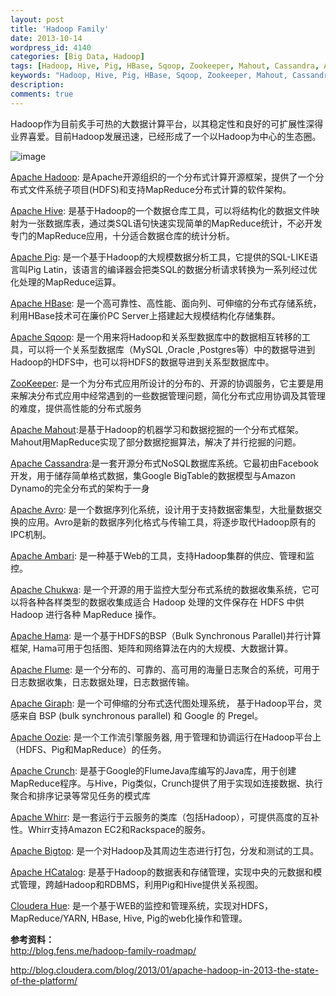 ```yaml
---
layout: post
title: 'Hadoop Family'
date: 2013-10-14
wordpress_id: 4140
categories: [Big Data, Hadoop]
tags: [Hadoop, Hive, Pig, HBase, Sqoop, Zookeeper, Mahout, Cassandra, Avro, Ambari, Chukwa, Hama, Flume, Giraph, Oozie, Crunch, Whirr, Bigtop, HCatalog, Hue]
keywords: "Hadoop, Hive, Pig, HBase, Sqoop, Zookeeper, Mahout, Cassandra, Avro, Ambari, Chukwa, Hama, Flume, Giraph, Oozie, Crunch, Whirr, Bigtop, HCatalog, Hue"
description: 
comments: true
---
```

Hadoop作为目前炙手可热的大数据计算平台，以其稳定性和良好的可扩展性深得业界喜爱。目前Hadoop发展迅速，已经形成了一个以Hadoop为中心的生态圈。

![image](/images/uploads/2013/10/Hadoop.png)

[Apache Hadoop](http://hadoop.apache.org/): 是Apache开源组织的一个分布式计算开源框架，提供了一个分布式文件系统子项目(HDFS)和支持MapReduce分布式计算的软件架构。

[Apache Hive](http://hive.apache.org/): 是基于Hadoop的一个数据仓库工具，可以将结构化的数据文件映射为一张数据库表，通过类SQL语句快速实现简单的MapReduce统计，不必开发专门的MapReduce应用，十分适合数据仓库的统计分析。

[Apache Pig](http://pig.apache.org/): 是一个基于Hadoop的大规模数据分析工具，它提供的SQL-LIKE语言叫Pig Latin，该语言的编译器会把类SQL的数据分析请求转换为一系列经过优化处理的MapReduce运算。

[Apache HBase](http://hbase.apache.org/): 是一个高可靠性、高性能、面向列、可伸缩的分布式存储系统，利用HBase技术可在廉价PC Server上搭建起大规模结构化存储集群。

[Apache Sqoop](http://sqoop.apache.org/): 是一个用来将Hadoop和关系型数据库中的数据相互转移的工具，可以将一个关系型数据库（MySQL ,Oracle ,Postgres等）中的数据导进到Hadoop的HDFS中，也可以将HDFS的数据导进到关系型数据库中。

[ZooKeeper](http://zookeeper.apache.org/): 是一个为分布式应用所设计的分布的、开源的协调服务，它主要是用来解决分布式应用中经常遇到的一些数据管理问题，简化分布式应用协调及其管理的难度，提供高性能的分布式服务

[Apache Mahout](http://mahout.apache.org/):是基于Hadoop的机器学习和数据挖掘的一个分布式框架。Mahout用MapReduce实现了部分数据挖掘算法，解决了并行挖掘的问题。

[Apache Cassandra](http://cassandra.apache.org/):是一套开源分布式NoSQL数据库系统。它最初由Facebook开发，用于储存简单格式数据，集Google BigTable的数据模型与Amazon Dynamo的完全分布式的架构于一身

[Apache Avro](http://avro.apache.org/): 是一个数据序列化系统，设计用于支持数据密集型，大批量数据交换的应用。Avro是新的数据序列化格式与传输工具，将逐步取代Hadoop原有的IPC机制。

[Apache Ambari](http://incubator.apache.org/ambari/): 是一种基于Web的工具，支持Hadoop集群的供应、管理和监控。

[Apache Chukwa](http://incubator.apache.org/chukwa/): 是一个开源的用于监控大型分布式系统的数据收集系统，它可以将各种各样类型的数据收集成适合 Hadoop 处理的文件保存在 HDFS 中供 Hadoop 进行各种 MapReduce 操作。

[Apache Hama](http://hama.apache.org/): 是一个基于HDFS的BSP（Bulk Synchronous Parallel)并行计算框架, Hama可用于包括图、矩阵和网络算法在内的大规模、大数据计算。

[Apache Flume](http://flume.apache.org/): 是一个分布的、可靠的、高可用的海量日志聚合的系统，可用于日志数据收集，日志数据处理，日志数据传输。

[Apache Giraph](http://giraph.apache.org/): 是一个可伸缩的分布式迭代图处理系统， 基于Hadoop平台，灵感来自 BSP (bulk synchronous parallel) 和 Google 的 Pregel。

[Apache Oozie](http://oozie.apache.org/): 是一个工作流引擎服务器, 用于管理和协调运行在Hadoop平台上（HDFS、Pig和MapReduce）的任务。

[Apache Crunch](http://incubator.apache.org/crunch/): 是基于Google的FlumeJava库编写的Java库，用于创建MapReduce程序。与Hive，Pig类似，Crunch提供了用于实现如连接数据、执行聚合和排序记录等常见任务的模式库

[Apache Whirr](http://whirr.apache.org/): 是一套运行于云服务的类库（包括Hadoop），可提供高度的互补性。Whirr支持Amazon EC2和Rackspace的服务。

[Apache Bigtop](http://bigtop.apache.org/): 是一个对Hadoop及其周边生态进行打包，分发和测试的工具。

[Apache HCatalog](http://incubator.apache.org/hcatalog/): 是基于Hadoop的数据表和存储管理，实现中央的元数据和模式管理，跨越Hadoop和RDBMS，利用Pig和Hive提供关系视图。

[Cloudera Hue](http://cloudera.github.io/hue/): 是一个基于WEB的监控和管理系统，实现对HDFS，MapReduce/YARN, HBase, Hive, Pig的web化操作和管理。


**参考资料：**    
<http://blog.fens.me/hadoop-family-roadmap/>

<http://blog.cloudera.com/blog/2013/01/apache-hadoop-in-2013-the-state-of-the-platform/>